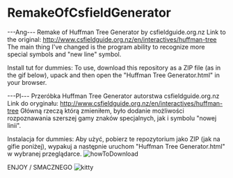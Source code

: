 # RemakeOfCsfieldGenerator
---Ang---
Remake of Huffman Tree Generator by csfieldguide.org.nz
Link to the original: http://www.csfieldguide.org.nz/en/interactives/huffman-tree
The main thing I've changed is the program ability to recognize more special symbols and "new line" symbol.

Install tut for dummies:
To use, download this repository as a ZIP file (as in the gif below), upack and then open the "Huffman Tree Generator.html" in your browser.

---Pl---
Przeróbka Huffman Tree Generator autorstwa csfieldguide.org.nz
Link do oryginału: http://www.csfieldguide.org.nz/en/interactives/huffman-tree
Główną rzeczą którą zmieniłem, było dodanie możliwości rozpoznawania szerszej gamy znaków specjalnych, jak i symbolu "nowej linii".

Instalacja for dummies:
Aby użyć, pobierz te repozytorium jako ZIP (jak na gifie poniżej), wypakuj a następnie uruchom "Huffman Tree Generator.html" w wybranej przeglądarce.
![howToDownload](https://camo.githubusercontent.com/cd91fd9c06de9924ba208764ded692723eb05bea/68747470733a2f2f7661756c742e67726f676572732e78797a2f717569636b45617274682f30312d446f776e6c6f6164332e676966)



ENJOY / SMACZNEGO
![kitty](https://media.giphy.com/media/vFKqnCdLPNOKc/giphy.gif)
